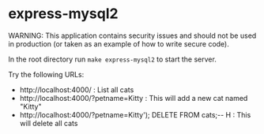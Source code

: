 # express-mysql2

WARNING: This application contains security issues and should not be used in production (or taken as an example of how to write secure code).

In the root directory run `make express-mysql2` to start the server.

Try the following URLs:

- http://localhost:4000/ : List all cats
- http://localhost:4000/?petname=Kitty : This will add a new cat named "Kitty"
- http://localhost:4000/?petname=Kitty'); DELETE FROM cats;-- H : This will delete all cats
